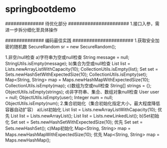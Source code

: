 # springbootdemo
############## 待优化部分 ######################
1.接口入参，需进一步拆分细化至具体操作



############## 编码最佳实践 ######################
1.获取安全加密的随机数
SecureRandom sr = new SecureRandom();

1.非空/null检查
    a)字符串为空或null检查
        String message = null;
        StringUtils.isEmpty(message);
    b)集合为空或null检查
        List<String> list = Lists.newArrayListWithCapacity(10);
        CollectionUtils.isEmpty(list);
        Set<String> set = Sets.newHashSetWithExpectedSize(10);
        CollectionUtils.isEmpty(set);
        Map<String, String> map = Maps.newHashMapWithExpectedSize(10);
        CollectionUtils.isEmpty(map);
    c)数组为空或null检查
        String[] strings = {};
        ObjectUtils.isEmpty(strings);
    d)非字符串、集合、数组对象null检查
        User user = null;
        ObjectUtils.isEmpty(user);
        Integer num = null;
        ObjectUtils.isEmpty(num);
2.集合初始化（集合初始化指定大小，最大程度降低容器自动扩容）
    a)List初始化
        List<String> list = Lists.newArrayListWithCapacity(10); 优先
        List<String> list = Lists.newArrayList();
        List<String> list = Lists.newLinkedList();
    b)Set初始化
        Set<String> set = Sets.newHashSetWithExpectedSize(10); 优先
        Set<String> set = Sets.newHashSet();
    c)Map初始化
        Map<String, String> map = Maps.newHashMapWithExpectedSize(10); 优先
        Map<String, String> map = Maps.newHashMap();
     
